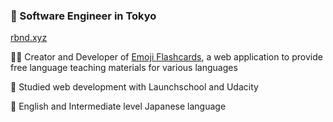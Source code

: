 ### 🗼 Software Engineer in Tokyo

[rbnd.xyz](https://robindickson.xyz)

👨‍💻 Creator and Developer of [Emoji Flashcards](https://emojiflashcards.com), a web application to provide free language teaching materials for various languages

📱 Studied web development with Launchschool and Udacity

💬 English and Intermediate level Japanese language

<!--
**rbndickson/rbndickson** is a ✨ _special_ ✨ repository because its `README.md` (this file) appears on your GitHub profile.

Here are some ideas to get you started:

- 🔭 I’m currently working on ...
- 🌱 I’m currently learning ...
- 👯 I’m looking to collaborate on ...
- 🤔 I’m looking for help with ...
- 💬 Ask me about ...
- 📫 How to reach me: ...
- 😄 Pronouns: ...
- ⚡ Fun fact: ...
-->
  

